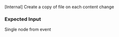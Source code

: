
[Internal] Create a copy of file on each content change


### Expected Input
Single node from event



